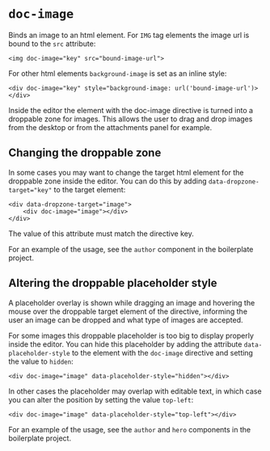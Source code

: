 # `doc-image`

Binds an image to an html element. For `IMG` tag elements the image url is bound to the `src` attribute:

    <img doc-image="key" src="bound-image-url">

For other html elements `background-image` is set as an inline style:

    <div doc-image="key" style="background-image: url('bound-image-url')></div>

Inside the editor the element with the doc-image directive is turned into a droppable zone for images. This allows the user to drag and drop images from the desktop or from the attachments panel for example.

## Changing the droppable zone
In some cases you may want to change the target html element for the droppable zone inside the editor. You can do this by adding `data-dropzone-target="key"` to the target element:

    <div data-dropzone-target="image">
        <div doc-image="image"></div>
    </div>

The value of this attribute must match the directive key.

For an example of the usage, see the `author` component in the boilerplate project.

## Altering the droppable placeholder style
A placeholder overlay is shown while dragging an image and hovering the mouse over the droppable target element of the directive, informing the user an image can be dropped and what type of images are accepted.

For some images this droppable placeholder is too big to display properly inside the editor. You can hide this placeholder by adding the attribute `data-placeholder-style` to the element with the `doc-image` directive and setting the value to `hidden`:

    <div doc-image="image" data-placeholder-style="hidden"></div>

In other cases the placeholder may overlap with editable text, in which case you can alter the position by setting the value `top-left`:

    <div doc-image="image" data-placeholder-style="top-left"></div>

For an example of the usage, see the `author` and `hero` components in the boilerplate project.
